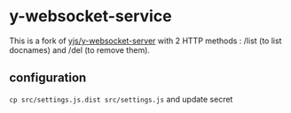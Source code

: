 # y-websocket-service 

This is a fork of [yjs/y-websocket-server](https://github.com/yjs/y-websocket-server) with 2 HTTP methods : /list (to list docnames) and /del (to remove them).

## configuration

`cp src/settings.js.dist src/settings.js` and update secret 
